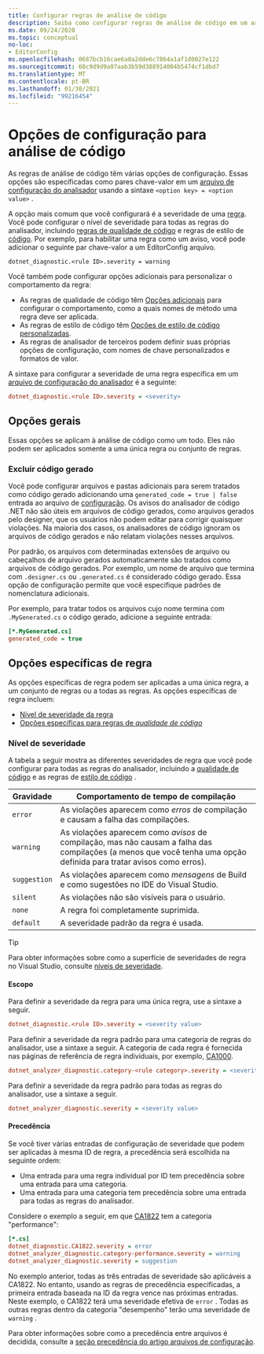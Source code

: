 ```yaml
---
title: Configurar regras de análise de código
description: Saiba como configurar regras de análise de código em um arquivo de configuração do Analyzer.
ms.date: 09/24/2020
ms.topic: conceptual
no-loc:
- EditorConfig
ms.openlocfilehash: 0687bcb16cae6a0a2dde6c7864a1af1d0027e122
ms.sourcegitcommit: 68c9d9d9a97aab3b59d388914004b5474cf1dbd7
ms.translationtype: MT
ms.contentlocale: pt-BR
ms.lasthandoff: 01/30/2021
ms.locfileid: "99216454"
---
```

# <a name="configuration-options-for-code-analysis"></a>Opções de configuração para análise de código

As regras de análise de código têm várias opções de configuração. Essas opções são especificadas como pares chave-valor em um [arquivo de configuração do analisador](configuration-files.md) usando a sintaxe `<option key> = <option value>` .

A opção mais comum que você configurará é a severidade de uma [regra](#severity-level). Você pode configurar o nível de severidade para todas as regras do analisador, incluindo [regras de qualidade de código](quality-rules/index.md) e regras de estilo de [código](style-rules/index.md). Por exemplo, para habilitar uma regra como um aviso, você pode adicionar o seguinte par chave-valor a um EditorConfig arquivo.

`dotnet_diagnostic.<rule ID>.severity = warning`

Você também pode configurar opções adicionais para personalizar o comportamento da regra:

- As regras de qualidade de código têm [Opções adicionais](code-quality-rule-options.md) para configurar o comportamento, como a quais nomes de método uma regra deve ser aplicada.
- As regras de estilo de código têm [Opções de estilo de código personalizadas](code-style-rule-options.md).
- As regras de analisador de terceiros podem definir suas próprias opções de configuração, com nomes de chave personalizados e formatos de valor.

A sintaxe para configurar a severidade de uma regra específica em um [arquivo de configuração do analisador](configuration-files.md) é a seguinte:

```ini
dotnet_diagnostic.<rule ID>.severity = <severity>
```

## <a name="general-options"></a>Opções gerais

Essas opções se aplicam à análise de código como um todo. Eles não podem ser aplicados somente a uma única regra ou conjunto de regras.

### <a name="exclude-generated-code"></a>Excluir código gerado

Você pode configurar arquivos e pastas adicionais para serem tratados como código gerado adicionando uma `generated_code = true | false` entrada ao arquivo de [configuração](configuration-files.md). Os avisos do analisador de código .NET não são úteis em arquivos de código gerados, como arquivos gerados pelo designer, que os usuários não podem editar para corrigir quaisquer violações. Na maioria dos casos, os analisadores de código ignoram os arquivos de código gerados e não relatam violações nesses arquivos.

Por padrão, os arquivos com determinadas extensões de arquivo ou cabeçalhos de arquivo gerados automaticamente são tratados como arquivos de código gerados. Por exemplo, um nome de arquivo que termina com `.designer.cs` ou `.generated.cs` é considerado código gerado. Essa opção de configuração permite que você especifique padrões de nomenclatura adicionais.

Por exemplo, para tratar todos os arquivos cujo nome termina com `.MyGenerated.cs` o código gerado, adicione a seguinte entrada:

```ini
[*.MyGenerated.cs]
generated_code = true
```

## <a name="rule-specific-options"></a>Opções específicas de regra

As opções específicas de regra podem ser aplicadas a uma única regra, a um conjunto de regras ou a todas as regras. As opções específicas de regra incluem:

- [Nível de severidade da regra](#severity-level)
- [Opções específicas para regras de *qualidade de código*](code-quality-rule-options.md)

### <a name="severity-level"></a>Nível de severidade

A tabela a seguir mostra as diferentes severidades de regra que você pode configurar para todas as regras do analisador, incluindo a [qualidade de código](quality-rules/index.md) e as regras de [estilo de código](style-rules/index.md) .

| Gravidade | Comportamento de tempo de compilação |
|-|-|
| `error` | As violações aparecem como *erros* de compilação e causam a falha das compilações.|
| `warning` | As violações aparecem como *avisos* de compilação, mas não causam a falha das compilações (a menos que você tenha uma opção definida para tratar avisos como erros). |
| `suggestion` | As violações aparecem como *mensagens* de Build e como sugestões no IDE do Visual Studio. |
| `silent` | As violações não são visíveis para o usuário. |
| `none` | A regra foi completamente suprimida. |
| `default` | A severidade padrão da regra é usada. |

> [!TIP]
> Para obter informações sobre como a superfície de severidades de regra no Visual Studio, consulte [níveis de severidade](/visualstudio/ide/editorconfig-language-conventions#severity-levels).

#### <a name="scope"></a>Escopo

Para definir a severidade da regra para uma única regra, use a sintaxe a seguir.

```ini
dotnet_diagnostic.<rule ID>.severity = <severity value>
```

Para definir a severidade da regra padrão para uma categoria de regras do analisador, use a sintaxe a seguir. A categoria de cada regra é fornecida nas páginas de referência de regra individuais, por exemplo, [CA1000](quality-rules/ca1000.md).

```ini
dotnet_analyzer_diagnostic.category-<rule category>.severity = <severity value>
```

Para definir a severidade da regra padrão para todas as regras do analisador, use a sintaxe a seguir.

```ini
dotnet_analyzer_diagnostic.severity = <severity value>
```

#### <a name="precedence"></a>Precedência

Se você tiver várias entradas de configuração de severidade que podem ser aplicadas à mesma ID de regra, a precedência será escolhida na seguinte ordem:

- Uma entrada para uma regra individual por ID tem precedência sobre uma entrada para uma categoria.
- Uma entrada para uma categoria tem precedência sobre uma entrada para todas as regras do analisador.

Considere o exemplo a seguir, em que [CA1822](/visualstudio/code-quality/ca1822) tem a categoria "performance":

```ini
[*.cs]
dotnet_diagnostic.CA1822.severity = error
dotnet_analyzer_diagnostic.category-performance.severity = warning
dotnet_analyzer_diagnostic.severity = suggestion
```

No exemplo anterior, todas as três entradas de severidade são aplicáveis a CA1822. No entanto, usando as regras de precedência especificadas, a primeira entrada baseada na ID da regra vence nas próximas entradas. Neste exemplo, o CA1822 terá uma severidade efetiva de `error` . Todas as outras regras dentro da categoria "desempenho" terão uma severidade de `warning` .

Para obter informações sobre como a precedência entre arquivos é decidida, consulte a [seção precedência do artigo arquivos de configuração](configuration-files.md#precedence).
